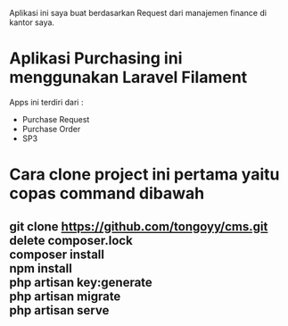 Aplikasi ini saya buat berdasarkan Request dari manajemen finance di kantor saya.

<h1>Aplikasi Purchasing ini menggunakan Laravel Filament</h1>

Apps ini terdiri dari :
- Purchase Request
- Purchase Order
- SP3

<h1>Cara clone project ini pertama yaitu copas command dibawah</h1>

<h2>
    
git clone https://github.com/tongoyy/cms.git <br>
delete composer.lock <br>
composer install <br>
npm install <br>
php artisan key:generate <br>
php artisan migrate <br>
php artisan serve <br>

</h2>
